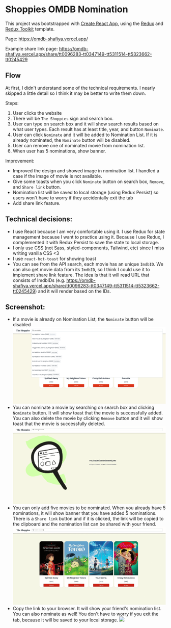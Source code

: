 # Shoppies OMDB Nomination

This project was bootstrapped with [Create React App](https://github.com/facebook/create-react-app), using the [Redux](https://redux.js.org/) and [Redux Toolkit](https://redux-toolkit.js.org/) template.

Page: https://omdb-shafiya.vercel.app/

Example share link page: https://omdb-shafiya.vercel.app/share/tt0096283-tt0347149-tt5311514-tt5323662-tt0245429

## Flow

At first, I didn't understand some of the technical requirements. I nearly skipped a little detail so I think it may be better to write them down.

Steps:

1. User clicks the website
2. There will be `The Shoppies` sign and search box.
3. User can type on search box and it will show search results based on what user types. Each result has at least title, year, and button `Nominate`.
4. User can click `Nominate` and it will be added to Nomination List. If it is already nominated, the `Nominate` button will be disabled.
5. User can remove one of nominated movie from nomination list.
6. When user has 5 nominations, show banner.

Improvement:

- Improved the design and showed image in nomination list. I handled a case if the image of movie is not available.
- Give some toasts when you click `Nominate` button on search box, `Remove`, and `Share link` button.
- Nomination list will be saved to local storage (using Redux Persist) so users won't have to worry if they accidentally exit the tab
- Add share link feature.

## Technical decisions:

- I use React because I am very comfortable using it. I use Redux for state management because I want to practice using it. Because I use Redux, I complemented it with Redux Persist to save the state to local storage.
- I only use CSS (not Sass, styled-components, Tailwind, etc) since I miss writing vanilla CSS <3
- I use `react-hot-toast` for showing toast
- You can see from the API search, each movie has an unique `ImdbID`. We can also get movie data from its `ImdbID`, so I think I could use it to implement share link feature. The idea is that it will read URL that consists of ImdbIDs (e.g. https://omdb-shafiya.vercel.app/share/tt0096283-tt0347149-tt5311514-tt5323662-tt0245429) and it will render based on the IDs.

## Screenshot:

- If a movie is already on Nomination List, the `Nominate` button will be disabled
  <img src="./docs/button-disabled.png">
- You can nominate a movie by searching on search box and clicking `Nominate` button. It will show toast that the movie is successfully added. You can also delete the movie by clicking `Remove` button and it will show toast that the movie is successfully deleted.
  <img src="./docs/add-delete.gif">
- You can only add five movies to be nominated. When you already have 5 nominations, it will show banner that you have added 5 nominations. There is a `Share link` button and if it is clicked, the link will be copied to the clipboard and the nomination list can be shared with your friend.
  <img src="./docs/five-nominations.gif">
- Copy the link to your browser. It will show your friend's nomination list. You can also nominate as well! You don't have to worry if you exit the tab, because it will be saved to your local storage.
  <img src="./docs/share-link-persist.gif">

